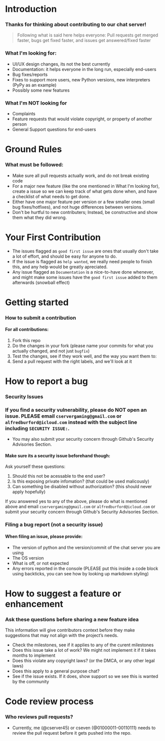 # Introduction

### Thanks for thinking about contributing to our chat server!

> Following what is said here helps everyone: Pull requests get merged faster, bugs get fixed faster, and issues get answered/fixed faster

### What I'm looking for:

- UI/UX design changes, its not the best currently
- Documentation: it helps everyone in the long run, especially end-users
- Bug fixes/reports
- Fixes to support more users, new Python versions, new interpreters (PyPy as an example)
- Possibly some new features

### What I'm NOT looking for

- Complaints
- Feature requests that would violate copyright, or property of another person
- General Support questions for end-users

# Ground Rules
### What must be followed:

- Make sure all pull requests actually work, and do not break existing code
- For a major new feature (like the one mentioned in What I'm looking for), create a issue so we can keep track of what gets done when, and have a checklist of what needs to get done.
- Either have one major feature per version or a few smaller ones (small bug fixes/hotfixes), and not huge differences between versions.
- Don't be hurtful to new contributers; Instead, be constructive and show them what they did wrong.

# Your First Contribution

- The issues flagged as `good first issue` are ones that usually don't take a lot of effort, and should be easy for anyone to do.
- If the issue is flagged as `help wanted`, we really need people to finish this, and any help would be greatly apreciated.
- Any issue flagged as `Documentation` is a nice-to-have done whenever, and might make some issues have the `good first issue` added to them afterwards (snowball effect)

# Getting started
### How to submit a contribution
#### For all contributions:

1. Fork this repo
2. Do the changes in your fork (please name your commits for what you actually changed, and not just `bugfix`)
3. Test the changes, see if they work well, and the way you want them to:
4. Send a pull request with the right labels, and we'll look at it

# How to report a bug
### Security Issues

### If you find a security vulnerability, please do NOT open an issue. PLEASE email `cservergaming@gmail.com` or `alfredburford@icloud.com` instead with the subject line including `SECURITY ISSUE:`.
- You may also submit your security concern through Github's Security Advisories Section.

#### Make sure its a security issue beforehand though:

 Ask yourself these questions:
1. Should this not be acessable to the end user?
2. Is this exposing private infomation? (that could be used malicously)
3. Can something be disabled without authorization? (this should never apply hopefully)

If you answered yes to any of the above, please do what is mentioned above and email `cservergaming@gmail.com` or `alfredburford@icloud.com` or submit your security concern through Github's Security Advisories Section.

### Filing a bug report (not a security issue)

#### When filing an issue, please provide:

- The version of python and the version/commit of the chat server you are using
- The OS version
- What is off, or not expected
- Any errors reported in the console (PLEASE put this inside a code block using backticks, you can see how by looking up markdown styling)

# How to suggest a feature or enhancement
### Ask these questions before sharing a new feature idea
This information will give contributors context before they make suggestions that may not align with the project’s needs.

- Check the milestones, see if it applies to any of the curent milestones
- Does this issue take a lot of work? We might not implement it if it takes months to implement
- Does this violate any copyright laws? (or the DMCA, or any other legal laws)
- Does this apply to a general purpose chat?
- See if the issue exists. If it does, show support so we see this is wanted by the community

# Code review process
### Who reviews pull requests?

- Currently, me (@cserver45) or cseven (@01000011-00110111) needs to review the pull request before it gets pushed into the repo.

